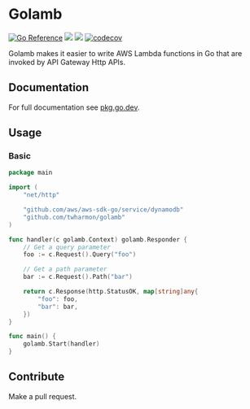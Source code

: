# Golamb

[![Go Reference](https://pkg.go.dev/badge/github.com/twharmon/golamb.svg)](https://pkg.go.dev/github.com/twharmon/golamb) ![](https://github.com/twharmon/golamb/workflows/Test/badge.svg) [![](https://goreportcard.com/badge/github.com/twharmon/golamb)](https://goreportcard.com/report/github.com/twharmon/golamb) [![codecov](https://codecov.io/gh/twharmon/golamb/branch/main/graph/badge.svg?token=K0P59TPRAL)](https://codecov.io/gh/twharmon/golamb)

Golamb makes it easier to write AWS Lambda functions in Go that are invoked by API Gateway Http APIs.

## Documentation
For full documentation see [pkg.go.dev](https://pkg.go.dev/github.com/twharmon/golamb).

## Usage

### Basic
```go
package main

import (
	"net/http"

	"github.com/aws/aws-sdk-go/service/dynamodb"
	"github.com/twharmon/golamb"
)

func handler(c golamb.Context) golamb.Responder {
	// Get a query parameter
	foo := c.Request().Query("foo")

	// Get a path parameter
	bar := c.Request().Path("bar")

	return c.Response(http.StatusOK, map[string]any{
		"foo": foo,
		"bar": bar,
	})
}

func main() {
	golamb.Start(handler)
}
```

## Contribute
Make a pull request.